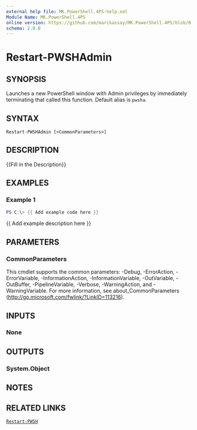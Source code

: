 ```yaml
---
external help file: MK.PowerShell.4PS-help.xml
Module Name: MK.PowerShell.4PS
online version: https://github.com/marckassay/MK.PowerShell.4PS/blob/0.0.1/docs/Restart-PWSHAdmin.md
schema: 2.0.0
---
```


# Restart-PWSHAdmin

## SYNOPSIS
Launches a new PowerShell window with Admin privileges by immediately terminating that called this function. Default alias is `pwsha`.

## SYNTAX

```
Restart-PWSHAdmin [<CommonParameters>]
```

## DESCRIPTION
{{Fill in the Description}}

## EXAMPLES

### Example 1
```powershell
PS C:\> {{ Add example code here }}
```

{{ Add example description here }}

## PARAMETERS

### CommonParameters
This cmdlet supports the common parameters: -Debug, -ErrorAction, -ErrorVariable, -InformationAction, -InformationVariable, -OutVariable, -OutBuffer, -PipelineVariable, -Verbose, -WarningAction, and -WarningVariable. For more information, see about_CommonParameters (http://go.microsoft.com/fwlink/?LinkID=113216).

## INPUTS

### None

## OUTPUTS

### System.Object

## NOTES

## RELATED LINKS

[`Restart-PWSH`](https://github.com/marckassay/MK.PowerShell.4PS/blob/0.0.1/docs/Restart-PWSH.md)
